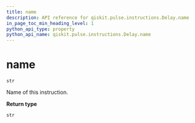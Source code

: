```yaml
---
title: name
description: API reference for qiskit.pulse.instructions.Delay.name
in_page_toc_min_heading_level: 1
python_api_type: property
python_api_name: qiskit.pulse.instructions.Delay.name
---
```


# name

<span id="qiskit.pulse.instructions.Delay.name" />

`str`

Name of this instruction.

**Return type**

`str`

